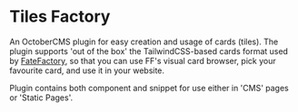 # Tiles Factory

An OctoberCMS plugin for easy creation and usage of cards (tiles). The plugin supports 'out of the box' the TailwindCSS-based cards format used by [FateFactory](https://fatefactory.com?target=_blank), so that you can use FF's visual card browser, pick your favourite card, and use it in your website.

Plugin contains both component and snippet for use either in 'CMS' pages or 'Static Pages'.